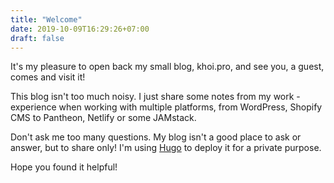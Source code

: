 ```yaml
---
title: "Welcome"
date: 2019-10-09T16:29:26+07:00
draft: false
---
```

It's my pleasure to open back my small blog, khoi.pro, and see you, a guest, comes and visit it!

This blog isn't too much noisy. I just share some notes from my work - experience when working with multiple platforms, from WordPress, Shopify CMS to Pantheon, Netlify or some JAMstack.

Don't ask me too many questions. My blog isn't a good place to ask or answer, but to share only! I'm using [Hugo](https://gohugo.io/getting-started/quick-start/) to deploy it for a private purpose.

Hope you found it helpful!